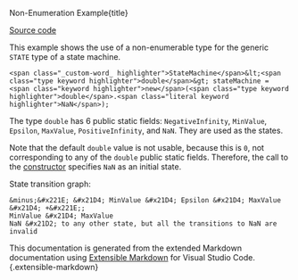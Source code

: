 Non-Enumeration Example{title}

[Source code](https://github.com/SAKryukov/generic-state-machine/tree/main/code/Tests/Test.Non-Emumeration)

This example shows the use of a non-enumerable type for the generic `STATE` type of a state machine.

~~~{lang=C#}
<span class="_custom-word_ highlighter">StateMachine</span>&lt;<span class="type keyword highlighter">double</span>&gt; stateMachine = <span class="keyword highlighter">new</span>(<span class="type keyword highlighter">double</span>.<span class="literal keyword highlighter">NaN</span>);
~~~

The type `double` has 6 public static fields: `NegativeInfinity`, `MinValue`, `Epsilon`, `MaxValue`, `PositiveInfinity`, and `NaN`. They are used as the states.

Note that the default `double` value is not usable, because this is `0`, not corresponding to any of the `double` public static fields. Therefore, the call to the [constructor](index.html#heading-public-constructor) specifies `NaN` as an initial state.

State transition graph:

~~~
&minus;&#x221E; &#x21D4; MinValue &#x21D4; Epsilon &#x21D4; MaxValue &#x21D4; +&#x221E;;
MinValue &#x21D4; MaxValue
NaN &#x21D2; to any other state, but all the transitions to NaN are invalid
~~~

This documentation is generated from the extended Markdown documentation using [Extensible Markdown](https://marketplace.visualstudio.com/items?itemName=sakryukov.extensible-markdown)
for Visual Studio Code.{.extensible-markdown}

<script src="https://SAKryukov.github.io/publications/code/source-code-decorator.js"></script>
